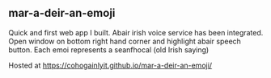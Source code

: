 ## mar-a-deir-an-emoji

Quick and first web app I built. 
Abair irish voice service has been integrated. Open window on bottom right hand corner and highlight abair speech button.
Each emoi represents a seanfhocal (old Irish saying)

Hosted at https://cohogainlyit.github.io/mar-a-deir-an-emoji/
